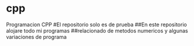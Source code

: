 # cpp
Programacion CPP
#El repositorio solo es de prueba
##En este repositorio alojare todo mi programas
##relacionado de metodos numericos y algunas variaciones de programa 
 
